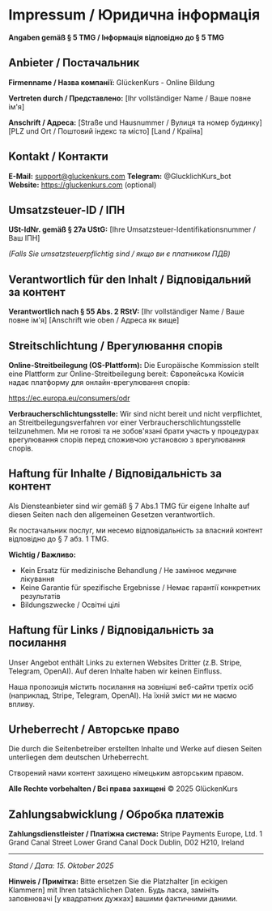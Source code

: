 ﻿# Impressum / Юридична інформація

**Angaben gemäß § 5 TMG / Інформація відповідно до § 5 TMG**

## Anbieter / Постачальник

**Firmenname / Назва компанії:**
GlückenKurs - Online Bildung

**Vertreten durch / Представлено:**
[Ihr vollständiger Name / Ваше повне ім'я]

**Anschrift / Адреса:**
[Straße und Hausnummer / Вулиця та номер будинку]
[PLZ und Ort / Поштовий індекс та місто]
[Land / Країна]

## Kontakt / Контакти

**E-Mail:** support@gluckenkurs.com
**Telegram:** @GlucklichKurs_bot
**Website:** https://gluckenkurs.com (optional)

## Umsatzsteuer-ID / ІПН

**USt-IdNr. gemäß § 27a UStG:**
[Ihre Umsatzsteuer-Identifikationsnummer / Ваш ІПН]

*(Falls Sie umsatzsteuerpflichtig sind / якщо ви є платником ПДВ)*

## Verantwortlich für den Inhalt / Відповідальний за контент

**Verantwortlich nach § 55 Abs. 2 RStV:**
[Ihr vollständiger Name / Ваше повне ім'я]
[Anschrift wie oben / Адреса як вище]

## Streitschlichtung / Врегулювання спорів

**Online-Streitbeilegung (OS-Plattform):**
Die Europäische Kommission stellt eine Plattform zur Online-Streitbeilegung bereit:
Європейська Комісія надає платформу для онлайн-врегулювання спорів:

https://ec.europa.eu/consumers/odr

**Verbraucherschlichtungsstelle:**
Wir sind nicht bereit und nicht verpflichtet, an Streitbeilegungsverfahren vor einer Verbraucherschlichtungsstelle teilzunehmen.
Ми не готові та не зобов'язані брати участь у процедурах врегулювання спорів перед споживчою установою з врегулювання спорів.

## Haftung für Inhalte / Відповідальність за контент

Als Diensteanbieter sind wir gemäß § 7 Abs.1 TMG für eigene Inhalte auf diesen Seiten nach den allgemeinen Gesetzen verantwortlich.

Як постачальник послуг, ми несемо відповідальність за власний контент відповідно до § 7 абз. 1 TMG.

**Wichtig / Важливо:**
- Kein Ersatz für medizinische Behandlung / Не замінює медичне лікування
- Keine Garantie für spezifische Ergebnisse / Немає гарантії конкретних результатів
- Bildungszwecke / Освітні цілі

## Haftung für Links / Відповідальність за посилання

Unser Angebot enthält Links zu externen Websites Dritter (z.B. Stripe, Telegram, OpenAI). Auf deren Inhalte haben wir keinen Einfluss.

Наша пропозиція містить посилання на зовнішні веб-сайти третіх осіб (наприклад, Stripe, Telegram, OpenAI). На їхній зміст ми не маємо впливу.

## Urheberrecht / Авторське право

Die durch die Seitenbetreiber erstellten Inhalte und Werke auf diesen Seiten unterliegen dem deutschen Urheberrecht.

Створений нами контент захищено німецьким авторським правом.

**Alle Rechte vorbehalten / Всі права захищені**
© 2025 GlückenKurs

## Zahlungsabwicklung / Обробка платежів

**Zahlungsdienstleister / Платіжна система:**
Stripe Payments Europe, Ltd.
1 Grand Canal Street Lower
Grand Canal Dock
Dublin, D02 H210, Ireland

---

*Stand / Дата: 15. Oktober 2025*

**Hinweis / Примітка:**
Bitte ersetzen Sie die Platzhalter [in eckigen Klammern] mit Ihren tatsächlichen Daten.
Будь ласка, замініть заповнювачі [у квадратних дужках] вашими фактичними даними.
